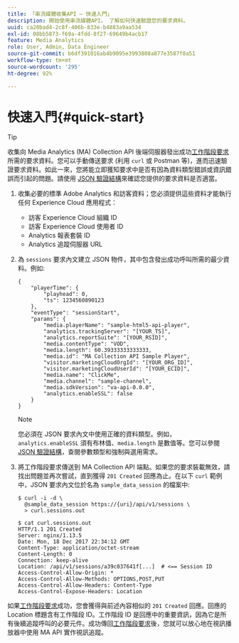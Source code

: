 ```yaml
---
title: 「串流媒體收集API — 快速入門」
description: 開始使用串流媒體API。 了解如何快速驗證您的要求資料。
uuid: ca20bad4-2c8f-406b-833e-b4883a9aa534
exl-id: 08bb5873-f69a-4fdd-8f27-69649b4acb17
feature: Media Analytics
role: User, Admin, Data Engineer
source-git-commit: b6df391016ab4b9095e3993808a877e3587f0a51
workflow-type: tm+mt
source-wordcount: '295'
ht-degree: 92%

---
```


# 快速入門{#quick-start}

>[!TIP]
>
>收集向 Media Analytics (MA) Collection API 後端伺服器發出成功[工作階段要求](/help/media-collection-api/mc-api-ref/mc-api-sessions-req.md)所需的要求資料。您可以手動傳送要求 (利用 `curl` 或 Postman 等)，進而迅速驗證要求資料。如此一來，您將能立即獲知要求中是否有因為資料類型錯誤或資訊錯誤而引起的問題。請使用 [JSON 驗證結構](/help/media-collection-api/mc-api-ref/mc-api-json-validation.md)來確認您提供的要求資料是否適當。

1. 收集必要的標準 Adobe Analytics 和訪客資料；您必須提供這些資料才能執行任何 Experience Cloud 應用程式：

   * 訪客 Experience Cloud 組織 ID
   * 訪客 Experience Cloud 使用者 ID
   * Analytics 報表套裝 ID
   * Analytics 追蹤伺服器 URL

1. 為 `sessions` 要求內文建立 JSON 物件，其中包含發出成功呼叫所需的最少資料。例如:

   ```
   { 
       "playerTime": { 
           "playhead": 0, 
           "ts": 1234560890123 
       }, 
       "eventType": "sessionStart", 
       "params": { 
           "media.playerName": "sample-html5-api-player", 
           "analytics.trackingServer": "[YOUR_TS]", 
           "analytics.reportSuite": "[YOUR_RSID]", 
           "media.contentType": "VOD", 
           "media.length": 60.39333333333333, 
           "media.id": "MA Collection API Sample Player", 
           "visitor.marketingCloudOrgId": "[YOUR_ORG_ID]", 
           "visitor.marketingCloudUserId": "[YOUR_ECID]",
           "media.name": "ClickMe", 
           "media.channel": "sample-channel", 
           "media.sdkVersion": "va-api-0.0.0", 
           "analytics.enableSSL": false 
       } 
   }
   ```

   >[!NOTE]
   >
   >您必須在 JSON 要求內文中使用正確的資料類型。例如，`analytics.enableSSL` 須有布林值、`media.length` 是數值等。您可以參閱 [JSON 驗證結構](/help/media-collection-api/mc-api-impl/mc-api-validate-reqs.md)，查閱參數類型和強制與選用需求。

1. 將工作階段要求傳送到 MA Collection API 端點。如果您的要求裝載無效，請找出問題並再次嘗試，直到獲得 `201 Created` 回應為止。在以下 `curl` 範例中，JSON 要求內文位於名為 `sample_data_session` 的檔案中:

   ```
   $ curl -i -d \ 
     @sample_data_session https://{uri}/api/v1/sessions \ 
     > curl.sessions.out 
   
   $ cat curl.sessions.out 
   HTTP/1.1 201 Created 
   Server: nginx/1.13.5 
   Date: Mon, 18 Dec 2017 22:34:12 GMT 
   Content-Type: application/octet-stream 
   Content-Length: 0 
   Connection: keep-alive 
   Location: /api/v1/sessions/a39c037641f[...]  # <== Session ID  
   Access-Control-Allow-Origin: * 
   Access-Control-Allow-Methods: OPTIONS,POST,PUT 
   Access-Control-Allow-Headers: Content-Type 
   Access-Control-Expose-Headers: Location
   ```

如果[工作階段要求](/help/media-collection-api/mc-api-ref/mc-api-sessions-req.md)成功，您會獲得與前述內容相似的 `201 Created` 回應。回應的 Location 標題含有工作階段 ID。工作階段 ID 是回應中的重要資訊，因為它是所有後續追蹤呼叫的必要元件。成功傳回[工作階段要求](/help/media-collection-api/mc-api-ref/mc-api-sessions-req.md)後，您就可以放心地在視訊播放器中使用 MA API 實作視訊追蹤。
